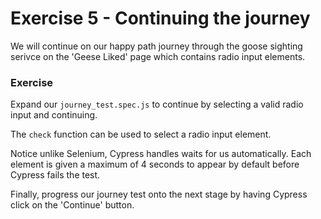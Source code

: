 # Exercise 5 - Continuing the journey

We will continue on our happy path journey through the goose sighting serivce on the 'Geese Liked' page which contains radio input elements.


 ### Exercise

Expand our `journey_test.spec.js` to continue by selecting a valid radio input and continuing.

The `check` function can be used to select a radio input element.

Notice unlike Selenium, Cypress handles waits for us automatically. Each element is given a maximum of 4 seconds to appear by default before Cypress fails the test.

Finally, progress our journey test onto the next stage by having Cypress click on the 'Continue' button.